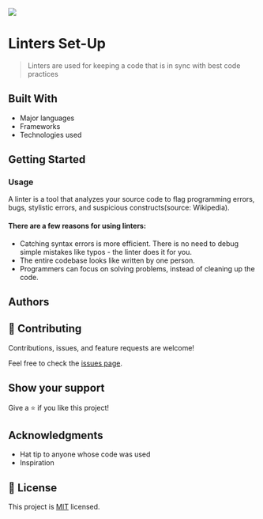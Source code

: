 ![](https://img.shields.io/badge/Microverse-blueviolet)

# Linters Set-Up

> Linters are used for keeping a code that is in sync with best code practices


## Built With

- Major languages
- Frameworks
- Technologies used

## Getting Started
   ### Usage
  A linter is a tool that analyzes your source code to flag programming errors, bugs, stylistic errors, and suspicious constructs(source: Wikipedia).

   #### There are a few reasons for using linters:

   - Catching syntax errors is more efficient. There is no need to debug simple mistakes like typos - the linter does it for you.
   - The entire codebase looks like written by one person.
   - Programmers can focus on solving problems, instead of cleaning up the code.
   

## Authors



## 🤝 Contributing

Contributions, issues, and feature requests are welcome!

Feel free to check the [issues page](https://github.com/DuaneDave/Hello-Microverse-Set-up/issues).

## Show your support

Give a ⭐️ if you like this project!

## Acknowledgments

- Hat tip to anyone whose code was used
- Inspiration

## 📝 License

This project is [MIT](./MIT.md) licensed.